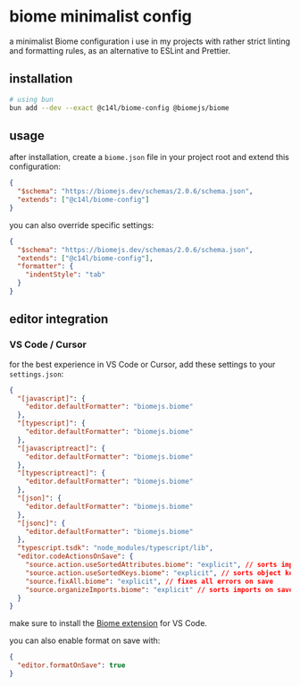 # biome minimalist config

a minimalist Biome configuration i use in my projects with rather strict linting and formatting rules, as an alternative to ESLint and Prettier.

## installation

```bash
# using bun
bun add --dev --exact @c14l/biome-config @biomejs/biome
```

## usage

after installation, create a `biome.json` file in your project root and extend this configuration:

```json
{
  "$schema": "https://biomejs.dev/schemas/2.0.6/schema.json",
  "extends": ["@c14l/biome-config"]
}
```

you can also override specific settings:

```json
{
  "$schema": "https://biomejs.dev/schemas/2.0.6/schema.json",
  "extends": ["@c14l/biome-config"],
  "formatter": {
    "indentStyle": "tab"
  }
}
```

## editor integration

### VS Code / Cursor

for the best experience in VS Code or Cursor, add these settings to your `settings.json`:

```json
{
  "[javascript]": {
    "editor.defaultFormatter": "biomejs.biome"
  },
  "[typescript]": {
    "editor.defaultFormatter": "biomejs.biome"
  },
  "[javascriptreact]": {
    "editor.defaultFormatter": "biomejs.biome"
  },
  "[typescriptreact]": {
    "editor.defaultFormatter": "biomejs.biome"
  },
  "[json]": {
    "editor.defaultFormatter": "biomejs.biome"
  },
  "[jsonc]": {
    "editor.defaultFormatter": "biomejs.biome"
  },
  "typescript.tsdk": "node_modules/typescript/lib",
  "editor.codeActionsOnSave": {
    "source.action.useSortedAttributes.biome": "explicit", // sorts imports on save
    "source.action.useSortedKeys.biome": "explicit", // sorts object keys on save
    "source.fixAll.biome": "explicit", // fixes all errors on save
    "source.organizeImports.biome": "explicit" // sorts imports on save
  }
}
```

make sure to install the [Biome extension](https://marketplace.cursorapi.com/items?itemName=biomejs.biome) for VS Code.

you can also enable format on save with:

```json
{
  "editor.formatOnSave": true
}
```
